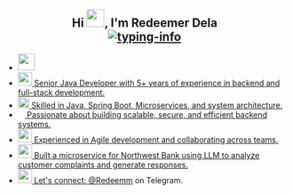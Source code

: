 <h2 align="center">
    Hi <img src="https://c.tenor.com/D5L3scQHFb4AAAAi/bt21-hi.gif" width="32px">, I'm Redeemer Dela<br>
    <a href="https://github.com/Redeemm">
        <img src="https://readme-typing-svg.herokuapp.com/?lines=B.Sc.%20Student%20🔬;Full-Stack%20Developer👨‍💻;GoLang%20Developer😎;Flutter%20Developer💪;Java-Backend%20Developer%20💹&font=Fira&center=true&width=380&height=38&color=0056D2&vCenter=true&size=18&pause=1000" alt="typing-info">
<!--     </a>
    <a href="https://github.com/ladunjexa">
        <img src="https://github.com/Redeemm/Redeemm/blob/output/github-contribution-grid-snake.gif" alt="snake" height="70%" width="70%"/>
    </a> -->
</h2>


<!-- ### <img src="https://raw.githubusercontent.com/mayankchaudhary26/Cool-Readme-ideas/master/data/octocat/daftpunktocat-thomas.gif" height="30px" width="30px" /> **_About Me_**

- <img alt="GIF" src="https://github.com/ladunjexa/ladunjexa/blob/main/assets/Developer.gif" width="25" /> &nbsp; I'm a self-taught **Software Developer**, familiar with coding since I was teen. <br>
- <img src="https://github.com/ladunjexa/ladunjexa/blob/main/assets/message.gif?raw=true" width="25" />&nbsp;&nbsp; Studying for a **B.Sc. degree** in **Software Engineering** & **Computer-Science**. <br>
- <img src="https://github.com/ladunjexa/ladunjexa/blob/main/assets/hyperkitty.gif?raw=true" width="20" />&nbsp;&nbsp;&nbsp; I'm interested in **Full-Stack Dev**, **Artificial Intelligence**, and **Algorithmic Trading**. <br>
- &nbsp;&nbsp;<img src="https://github.com/ladunjexa/ladunjexa/blob/main/assets/lightning.gif?raw=true" width="12" />&nbsp;&nbsp;&nbsp;&nbsp;I'm currently learning **Full-Stack Development**. <br>
- <img src="https://github.com/ladunjexa/ladunjexa/blob/main/assets/letterbox.gif?raw=true" width="25" /> &nbsp; You can reach me out at [**@Redeemm**](https://t.me/reddela) on Telegram. <br> -->

- <img src="https://raw.githubusercontent.com/mayankchaudhary26/Cool-Readme-ideas/master/data/octocat/daftpunktocat-thomas.gif" height="30px" width="30px" />
- <img src="https://github.com/ladunjexa/ladunjexa/blob/main/assets/Developer.gif" width="25" /> Senior Java Developer with 5+ years of experience in backend and full-stack development.<br>
- <img src="https://github.com/ladunjexa/ladunjexa/blob/main/assets/hyperkitty.gif?raw=true" width="20" /> Skilled in Java, Spring Boot, Microservices, and system architecture.<br>
- <img src="https://github.com/ladunjexa/ladunjexa/blob/main/assets/lightning.gif?raw=true" width="12" /> Passionate about building scalable, secure, and efficient backend systems.<br>
- <img src="https://github.com/ladunjexa/ladunjexa/blob/main/assets/message.gif?raw=true" width="25" /> Experienced in Agile development and collaborating across teams.<br>
- <img src="https://github.com/ladunjexa/ladunjexa/blob/main/assets/letterbox.gif?raw=true" width="25" /> Built a microservice for Northwest Bank using LLM to analyze customer complaints and generate responses.<br>
- <img src="https://github.com/ladunjexa/ladunjexa/blob/main/assets/letterbox.gif?raw=true" width="25" /> Let's connect: <a href="https://t.me/reddela">@Redeemm</a> on Telegram.<br>

